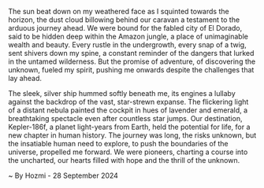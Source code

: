 
The sun beat down on my weathered face as I squinted towards the horizon, the dust cloud billowing behind our caravan a testament to the arduous journey ahead. We were bound for the fabled city of El Dorado, said to be hidden deep within the Amazon jungle, a place of unimaginable wealth and beauty.  Every rustle in the undergrowth, every snap of a twig, sent shivers down my spine, a constant reminder of the dangers that lurked in the untamed wilderness. But the promise of adventure, of discovering the unknown, fueled my spirit, pushing me onwards despite the challenges that lay ahead. 

The sleek, silver ship hummed softly beneath me, its engines a lullaby against the backdrop of the vast, star-strewn expanse. The flickering light of a distant nebula painted the cockpit in hues of lavender and emerald, a breathtaking spectacle even after countless star jumps. Our destination, Kepler-186f, a planet light-years from Earth, held the potential for life, for a new chapter in human history. The journey was long, the risks unknown, but the insatiable human need to explore, to push the boundaries of the universe, propelled me forward. We were pioneers, charting a course into the uncharted, our hearts filled with hope and the thrill of the unknown. 

~ By Hozmi - 28 September 2024
